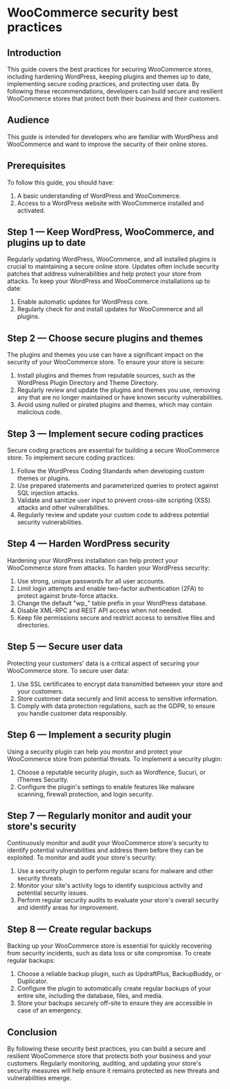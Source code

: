 # WooCommerce security best practices

## Introduction

This guide covers the best practices for securing WooCommerce stores, including hardening WordPress, keeping plugins and themes up to date, implementing secure coding practices, and protecting user data. By following these recommendations, developers can build secure and resilient WooCommerce stores that protect both their business and their customers.

## Audience

This guide is intended for developers who are familiar with WordPress and WooCommerce and want to improve the security of their online stores.

## Prerequisites

To follow this guide, you should have:

1. A basic understanding of WordPress and WooCommerce.
2. Access to a WordPress website with WooCommerce installed and activated.

## Step 1 — Keep WordPress, WooCommerce, and plugins up to date

Regularly updating WordPress, WooCommerce, and all installed plugins is crucial to maintaining a secure online store. Updates often include security patches that address vulnerabilities and help protect your store from attacks. To keep your WordPress and WooCommerce installations up to date:

1. Enable automatic updates for WordPress core.
2. Regularly check for and install updates for WooCommerce and all plugins.

## Step 2 — Choose secure plugins and themes

The plugins and themes you use can have a significant impact on the security of your WooCommerce store. To ensure your store is secure:

1. Install plugins and themes from reputable sources, such as the WordPress Plugin Directory and Theme Directory.
2. Regularly review and update the plugins and themes you use, removing any that are no longer maintained or have known security vulnerabilities.
3. Avoid using nulled or pirated plugins and themes, which may contain malicious code.

## Step 3 — Implement secure coding practices

Secure coding practices are essential for building a secure WooCommerce store. To implement secure coding practices:

1. Follow the WordPress Coding Standards when developing custom themes or plugins.
2. Use prepared statements and parameterized queries to protect against SQL injection attacks.
3. Validate and sanitize user input to prevent cross-site scripting (XSS) attacks and other vulnerabilities.
4. Regularly review and update your custom code to address potential security vulnerabilities.

## Step 4 — Harden WordPress security

Hardening your WordPress installation can help protect your WooCommerce store from attacks. To harden your WordPress security:

1. Use strong, unique passwords for all user accounts.
2. Limit login attempts and enable two-factor authentication (2FA) to protect against brute-force attacks.
3. Change the default "wp\_" table prefix in your WordPress database.
4. Disable XML-RPC and REST API access when not needed.
5. Keep file permissions secure and restrict access to sensitive files and directories.

## Step 5 — Secure user data

Protecting your customers' data is a critical aspect of securing your WooCommerce store. To secure user data:

1. Use SSL certificates to encrypt data transmitted between your store and your customers.
2. Store customer data securely and limit access to sensitive information.
3. Comply with data protection regulations, such as the GDPR, to ensure you handle customer data responsibly.

## Step 6 — Implement a security plugin

Using a security plugin can help you monitor and protect your WooCommerce store from potential threats. To implement a security plugin:

1. Choose a reputable security plugin, such as Wordfence, Sucuri, or iThemes Security.
2. Configure the plugin's settings to enable features like malware scanning, firewall protection, and login security.

## Step 7 — Regularly monitor and audit your store's security

Continuously monitor and audit your WooCommerce store's security to identify potential vulnerabilities and address them before they can be exploited. To monitor and audit your store's security:

1. Use a security plugin to perform regular scans for malware and other security threats.
2. Monitor your site's activity logs to identify suspicious activity and potential security issues.
3. Perform regular security audits to evaluate your store's overall security and identify areas for improvement.

## Step 8 — Create regular backups

Backing up your WooCommerce store is essential for quickly recovering from security incidents, such as data loss or site compromise. To create regular backups:

1. Choose a reliable backup plugin, such as UpdraftPlus, BackupBuddy, or Duplicator.
2. Configure the plugin to automatically create regular backups of your entire site, including the database, files, and media.
3. Store your backups securely off-site to ensure they are accessible in case of an emergency.

## Conclusion

By following these security best practices, you can build a secure and resilient WooCommerce store that protects both your business and your customers. Regularly monitoring, auditing, and updating your store's security measures will help ensure it remains protected as new threats and vulnerabilities emerge.
